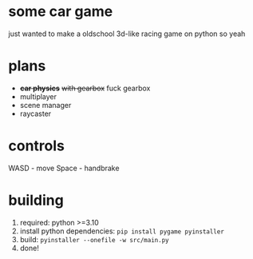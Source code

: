 # some car game
just wanted to make a oldschool 3d-like racing game on python so yeah

# plans
* **~~car physics~~** ~~with gearbox~~ fuck gearbox
* multiplayer
* scene manager
* raycaster

# controls
WASD - move
Space - handbrake

# building
1. required: python >=3.10
2. install python dependencies: ```pip install pygame pyinstaller```
3. build: ```pyinstaller --onefile -w src/main.py```
4. done!
